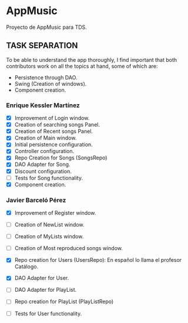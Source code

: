 # AppMusic
Proyecto de AppMusic para TDS.

## TASK SEPARATION
To be able to understand the app thoroughly, I find important that both contributors work
on all the topics at hand, some of which are:
- Persistence through DAO.
- Swing (Creation of windows).
- Component creation.
### Enrique Kessler Martínez
- [x] Improvement of Login window.
- [x] Creation of searching songs Panel.
- [x] Creation of Recent songs Panel.
- [x] Creation of Main window.
- [x] Initial persistence configuration.
- [x] Controller configuration.
- [x] Repo Creation for Songs (SongsRepo)
- [x] DAO Adapter for Song.
- [x] Discount configuration.
- [ ] Tests for Song functionality.
- [x] Component creation.
### Javier Barceló Pérez
- [x] Improvement of Register window.
- [ ] Creation of NewList window.
- [ ] Creation of MyLists window.
- [ ] Creation of Most reproduced songs window.
- [x] Repo creation for Users (UsersRepo): En español lo llama el profesor Catálogo.
- [x] DAO Adapter for User.
- [ ] DAO Adapter for PlayList.
- [ ] Repo creation for PlayList (PlayListRepo)
- [ ] Tests for User functionality.

